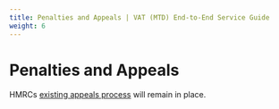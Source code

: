 ```yaml
---
title: Penalties and Appeals | VAT (MTD) End-to-End Service Guide
weight: 6
---
```


<!--- Section owner: MTD Programme --->

# Penalties and Appeals

HMRCs [existing appeals process](https://www.gov.uk/tax-appeals/penalty) will remain in place.
